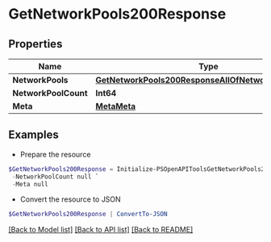 # GetNetworkPools200Response
## Properties

Name | Type | Description | Notes
------------ | ------------- | ------------- | -------------
**NetworkPools** | [**GetNetworkPools200ResponseAllOfNetworkPoolsInner[]**](GetNetworkPools200ResponseAllOfNetworkPoolsInner.md) |  | [optional] 
**NetworkPoolCount** | **Int64** |  | [optional] 
**Meta** | [**MetaMeta**](MetaMeta.md) |  | [optional] 

## Examples

- Prepare the resource
```powershell
$GetNetworkPools200Response = Initialize-PSOpenAPIToolsGetNetworkPools200Response  -NetworkPools null `
 -NetworkPoolCount null `
 -Meta null
```

- Convert the resource to JSON
```powershell
$GetNetworkPools200Response | ConvertTo-JSON
```

[[Back to Model list]](../README.md#documentation-for-models) [[Back to API list]](../README.md#documentation-for-api-endpoints) [[Back to README]](../README.md)

